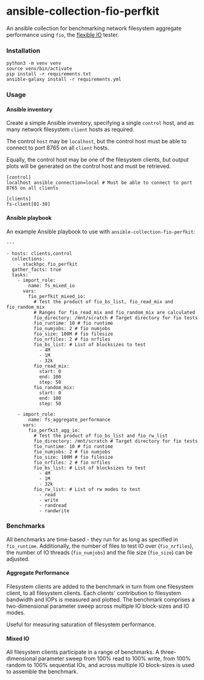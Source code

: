 # ansible-collection-fio-perfkit

An ansible collection for benchmarking network filesystem aggregate performance using `fio`, the [flexible IO](https://fio.readthedocs.io/en/latest/) tester.

### Installation

```
python3 -m venv venv
source venv/bin/activate
pip install -r requirements.txt
ansible-galaxy install -r requirements.yml
```

### Usage

#### Ansible inventory

Create a simple Ansible inventory, specifying a single `control` host, and as many network filesystem `client` hosts as required. 

The control `host` may be `localhost`, but the control host must be able to connect to port 8765 on all `client` hosts. 

Equally, the control host may be one of the filesystem clients, but output plots will be generated on the control host and must be retrieved.  

```
[control]
localhost ansible_connection=local # Must be able to connect to port 8765 on all clients

[clients]
fs-client[01-30]
```

#### Ansible playbook
An example Ansible playbook to use with `ansible-collection-fio-perfkit`:
```
---

- hosts: clients,control
  collections:
    - stackhpc.fio_perfkit
  gather_facts: true
  tasks:
    - import_role: 
        name: fs_mixed_io
      vars:
        fio_perfkit_mixed_io:
          # Test the product of fio_bs_list, fio_read_mix and fio_random_mix
          # Ranges for fio_read_mix and fio_random_mix are calculated
          fio_directory: /mnt/scratch # Target directory for fio tests
          fio_runtime: 10 # fio runtime
          fio_numjobs: 2 # fio numjobs
          fio_size: 100M # fio filesize
          fio_nrfiles: 2 # fio nrfiles
          fio_bs_list: # List of blocksizes to test
            - 4M
            - 1M
            - 32k
          fio_read_mix:
            start: 0
            end: 100
            step: 50
          fio_random_mix:
            start: 0
            end: 100
            step: 50

    - import_role:
        name: fs_aggregate_performance
      vars:
        fio_perfkit_agg_io:
          # Test the product of fio_bs_list and fio_rw_list
          fio_directory: /mnt/scratch # Target directory for fio tests
          fio_runtime: 10 # fio runtime
          fio_numjobs: 2 # fio numjobs
          fio_size: 100M # fio filesize
          fio_nrfiles: 2 # fio nrfiles
          fio_bs_list: # List of blocksizes to test
            - 4M
            - 1M
            - 32k
          fio_rw_list: # List of rw modes to test
            - read
            - write
            - randread
            - randwrite 
```

### Benchmarks
All benchmarks are time-based - they run for as long as specified in `fio_runtime`. Additionally, the number of files to test IO over (`fio_nrfiles`), the number of IO threads (`fio_numjobs`) and the file size (`fio_size`) can be adjusted.

#### Aggregate Performance
Filesystem clients are added to the benchmark in turn from one filesystem client, to all filesystem clients. Each clients' contribution to filesystem bandwidth and IOPs is measured and plotted. The benchmark comprises a two-dimensional parameter sweep across multiple IO block-sizes and IO modes.

Useful for measuring saturation of filesystem performance. 

#### Mixed IO
All filesystem clients participate in a range of benchmarks. A three-dimensional parameter sweep from 100% read to 100% write, from 100% random to 100% sequential IOs, and across multiple IO block-sizes is used to assemble the benchmark.